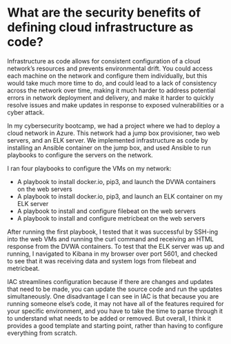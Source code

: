 # What are the security benefits of defining cloud infrastructure as code?

Infrastructure as code allows for consistent configuration of a cloud network’s resources and prevents environmental drift. You could access each machine on the network and configure them individually, but this would take much more time to do, and could lead to a lack of consistency across the network over time, making it much harder to address potential errors in network deployment and delivery, and make it harder to quickly resolve issues and make updates in response to exposed vulnerabilities or a cyber attack.

In my cybersecurity bootcamp, we had a project where we had to deploy a cloud network in Azure. This network had a jump box provisioner, two web servers, and an ELK server. We implemented infrastructure as code by installing an Ansible container on the jump box, and used Ansible to run playbooks to configure the servers on the network.

I ran four playbooks to configure the VMs on my network:
* A playbook to install docker.io, pip3, and launch the DVWA containers on the web servers
* A playbook to install docker.io, pip3, and launch an ELK container on my ELK server 
* A playbook to install and configure filebeat on the web servers 
* A playbook to install and configure metricbeat on the web servers
 
After running the first playbook, I tested that it was successful by SSH-ing into the web VMs and running the curl command and receiving an HTML response from the DVWA containers. To test that the ELK server was up and running, I navigated to Kibana in my browser over port 5601, and checked to see that it was receiving data and system logs from filebeat and metricbeat.

IAC streamlines configuration because if there are changes and updates that need to be made, you can update the source code and run the updates simultaneously. One disadvantage I can see in IAC is that because you are running someone else’s code, it may not have all of the features required for your specific environment, and you have to take the time to parse through it to understand what needs to be added or removed. But overall, I think it provides a good template and starting point, rather than having to configure everything from scratch. 
